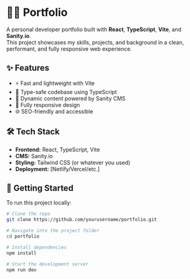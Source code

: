 # 🧑‍💻 Portfolio

A personal developer portfolio built with **React**, **TypeScript**, **Vite**, and **Sanity.io**.  
This project showcases my skills, projects, and background in a clean, performant, and fully responsive web experience.

## ✨ Features

- ⚡️ Fast and lightweight with Vite
- 🔐 Type-safe codebase using TypeScript
- 🎨 Dynamic content powered by Sanity CMS
- 📱 Fully responsive design
- 🌐 SEO-friendly and accessible

## 🛠 Tech Stack

- **Frontend:** React, TypeScript, Vite
- **CMS:** Sanity.io
- **Styling:** Tailwind CSS (or whatever you used)
- **Deployment:** [Netlify/Vercel/etc.]

## 🚀 Getting Started

To run this project locally:

```bash
# Clone the repo
git clone https://github.com/yourusername/portfolio.git

# Navigate into the project folder
cd portfolio

# Install dependencies
npm install

# Start the development server
npm run dev
